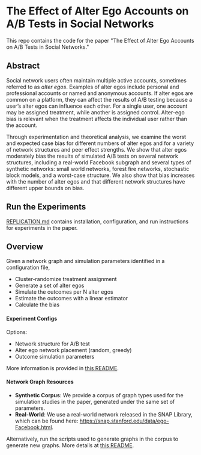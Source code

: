 # The Effect of Alter Ego Accounts on A/B Tests in Social Networks
This repo contains the code for the paper "The Effect of Alter Ego Accounts on A/B Tests in Social Networks."

## Abstract

Social network users often maintain multiple active accounts, sometimes referred to as *alter egos*. Examples of alter egos include personal and professional accounts or named and anonymous accounts. If alter egos are common on a platform, they can affect the results of A/B testing because a user’s alter egos can influence each other. For a single user, one account may be assigned treatment, while another is assigned control. Alter-ego bias is relevant when the treatment affects the individual user rather than the account. 

Through experimentation and theoretical analysis, we examine the worst and expected case bias for different numbers of alter egos and for a variety of network structures and peer effect strengths. We show that alter egos moderately bias the results of simulated A/B tests on several network structures, including a real-world Facebook subgraph and several types of synthetic networks: small world networks, forest fire networks, stochastic block models, and a worst-case structure. We also show that bias increases with the number of alter egos and that different network structures have different upper bounds on bias.  

## Run the Experiments

[REPLICATION.md](REPLICATION.md) contains installation, configuration, and run instructions for experiments in the paper.

## Overview
Given a network graph and simulation parameters identified in a configuration file, 
* Cluster-randomize treatment assignment
* Generate a set of alter egos
* Simulate the outcomes per N alter egos 
* Estimate the outcomes with a linear estimator
* Calculate the bias

#### Experiment Configs
Options: 
* Network structure for A/B test
* Alter ego network placement (random, greedy)
* Outcome simulation parameters

More information is provided in  [this README](experiments/configs/README.md).

#### Network Graph Resources
* **Synthetic Corpus**:
We provide a corpus of graph types used for the simulation studies in the paper, generated under the same set of parameters. 
* **Real-World**:
We use a real-world network released in the SNAP Library, which can be found here: https://snap.stanford.edu/data/ego-Facebook.html.  

Alternatively, run the scripts used to generate graphs in the corpus to generate new graphs. 
More details at [this README](REPLICATION.md).

